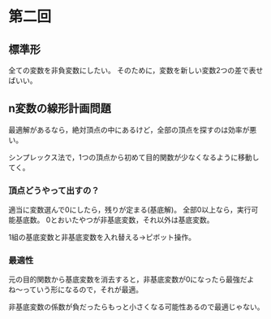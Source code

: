 # 第二回
## 標準形
全ての変数を非負変数にしたい。
そのために，変数を新しい変数2つの差で表せばいい。

## n変数の線形計画問題
最適解があるなら，絶対頂点の中にあるけど，全部の頂点を探すのは効率が悪い。

シンプレックス法で，1つの頂点から初めて目的関数が少なくなるように移動してく。

### 頂点どうやって出すの？
適当に変数選んで0にしたら，残りが定まる(基底解)。
全部0以上なら，実行可能基底数。
0とおいたやつが非基底変数，それ以外は基底変数。

1組の基底変数と非基底変数を入れ替える→ピボット操作。

### 最適性
元の目的関数から基底変数を消去すると，非基底変数が0になったら最強だよね〜っていう形になるので，それが最適。

非基底変数の係数が負だったらもっと小さくなる可能性あるので最適じゃない。
